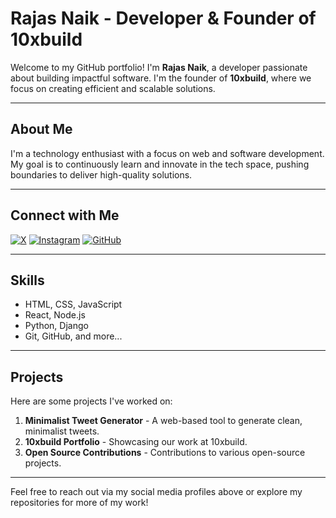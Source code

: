 # Rajas Naik - Developer & Founder of 10xbuild

Welcome to my GitHub portfolio! I'm **Rajas Naik**, a developer passionate about building impactful software. I'm the founder of **10xbuild**, where we focus on creating efficient and scalable solutions.

---

## About Me
I'm a technology enthusiast with a focus on web and software development. My goal is to continuously learn and innovate in the tech space, pushing boundaries to deliver high-quality solutions.

---

## Connect with Me

[![X](https://img.shields.io/badge/X-@Rajasf2r-blue?style=flat-square&logo=x)](https://x.com/Rajasf2r)
[![Instagram](https://img.shields.io/badge/Instagram-@rajas.08-E4405F?style=flat-square&logo=instagram&logoColor=white)](https://instagram.com/rajas.08)
[![GitHub](https://img.shields.io/badge/GitHub-rajasfr-181717?style=flat-square&logo=github)](https://github.com/rajasfr)

---

## Skills
- HTML, CSS, JavaScript
- React, Node.js
- Python, Django
- Git, GitHub, and more...

---

## Projects
Here are some projects I've worked on:
1. **Minimalist Tweet Generator** - A web-based tool to generate clean, minimalist tweets.
2. **10xbuild Portfolio** - Showcasing our work at 10xbuild.
3. **Open Source Contributions** - Contributions to various open-source projects.

---

Feel free to reach out via my social media profiles above or explore my repositories for more of my work!
